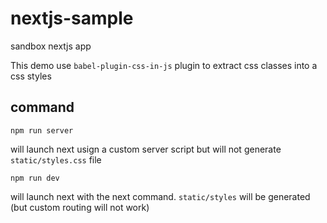 # nextjs-sample
sandbox nextjs app

This demo use `babel-plugin-css-in-js` plugin to extract css classes into a css styles

## command 
```
npm run server
```
will launch next usign a custom server script but will not generate `static/styles.css` file


```
npm run dev
```

will launch next with the next command. `static/styles` will be generated (but custom routing will not work)


